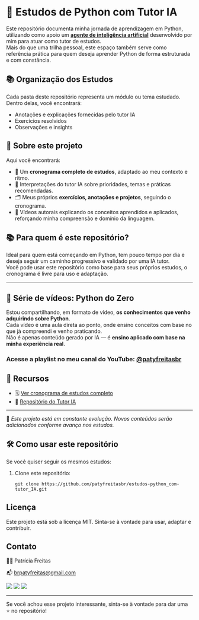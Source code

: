 # 🧠 Estudos de Python com Tutor IA

Este repositório documenta minha jornada de aprendizagem em Python, utilizando como apoio um [**agente de inteligência artificial**](https://github.com/patyfreitasbr/agente-educacional-ia) desenvolvido por mim para atuar como tutor de estudos.  
Mais do que uma trilha pessoal, este espaço também serve como referência prática para quem deseja aprender Python de forma estruturada e com constância.


## 📚 Organização dos Estudos

Cada pasta deste repositório representa um módulo ou tema estudado. Dentro delas, você encontrará:

- Anotações e explicações fornecidas pelo tutor IA
- Exercícios resolvidos
- Observações e insights

## 🚀 Sobre este projeto

Aqui você encontrará:

- 📘 Um **cronograma completo de estudos**, adaptado ao meu contexto e ritmo.
- 🧠 Interpretações do tutor IA sobre prioridades, temas e práticas recomendadas.
- 🗂️ Meus próprios **exercícios, anotações e projetos**, seguindo o cronograma.
- 🎥 Vídeos autorais explicando os conceitos aprendidos e aplicados, reforçando minha compreensão e domínio da linguagem.


## 📚 Para quem é este repositório?

Ideal para quem está começando em Python, tem pouco tempo por dia e deseja seguir um caminho progressivo e validado por uma IA tutor.  
Você pode usar este repositório como base para seus próprios estudos, o cronograma é livre para uso e adaptação.

---

## 🎥 Série de vídeos: Python do Zero 

Estou compartilhando, em formato de vídeo, **os conhecimentos que venho adquirindo sobre Python**.  
Cada vídeo é uma aula direta ao ponto, onde ensino conceitos com base no que já compreendi e venho praticando.  
Não é apenas conteúdo gerado por IA — é **ensino aplicado com base na minha experiência real**.

 ### Acesse a playlist no meu canal do YouTube: [**@patyfreitasbr**](https://www.youtube.com/playlist?list=PLD43g8rRK7j3VnqVQ-edA1DtwAlYUrb-j)

## 🔗 Recursos

- 🗓️ [Ver cronograma de estudos completo]()
- 🤖 [Repositório do Tutor IA]()

---

📌 _Este projeto está em constante evolução. Novos conteúdos serão adicionados conforme avanço nos estudos._




## 🛠️ Como usar este repositório

Se você quiser seguir os mesmos estudos:

1. Clone este repositório:
   ```
   git clone https://github.com/patyfreitasbr/estudos-python_com-tutor_IA.git
   ```



## Licença

Este projeto está sob a licença MIT. Sinta-se à vontade para usar, adaptar e contribuir.

## Contato

👩‍💻 Patrícia Freitas

📬 brpatyfreitas@gmail.com
<div>
  <a href="https://www.linkedin.com/in/patyfreitasbr"><img src="https://img.shields.io/badge/LinkedIn-0077B5?style=for-the-badge&logo=linkedin&logoColor=white" target="_blank"></a></>
  <a href="https://www.instagram.com/patyfreitasbr"><img src="https://img.shields.io/badge/Instagram-E4405F?style=for-the-badge&logo=instagram&logoColor=white" target="_blank"></a></>
 <a href="https://www.youtube.com/@patyfreitasbr"><img src="https://img.shields.io/badge/YouTube-FF0000?style=for-the-badge&logo=youtube&logoColor=white" target="_blank"></a></>
</div> 

---
Se você achou esse projeto interessante, sinta-se à vontade para dar uma ⭐ no repositório!
